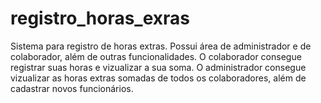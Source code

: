 # registro_horas_exras
Sistema para registro de horas extras. Possui área de administrador e de colaborador, além de outras funcionalidades.
O colaborador consegue registrar suas horas e vizualizar a sua soma.
O administrador consegue vizualizar as horas extras somadas de todos os colaboradores, além de cadastrar novos funcionários.
